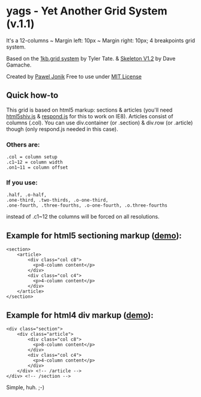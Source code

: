 # yags - Yet Another Grid System (v.1.1)

It's a 12-columns ~ Margin left: 10px ~ Margin right: 10px; 4 breakpoints grid system.

Based on the [1kb.grid system](http://www.1k.crid.com/)
by Tyler Tate. 
& [Skeleton V1.2](http://www.getskeleton.com/)
by Dave Gamache.

Created by [Pawel Jonik](http://twitter.com/)
Free to use under [MIT License](http://opensource.org/licenses/MIT/)

## Quick how-to
This grid is based on html5 markup: sections & articles (you'll need [html5shiv.js](http://github.com/afarkas/html5shiv) & [respond.js](https://github.com/scottjehl/Respond) for this to work on IE8). Articles consist of columns (.col).
You can use div.container (or .section) & div.row (or .article) though (only respond.js needed in this case).

### Others are:
	.col = column setup
	.c1~12 = column width
	.on1~11 = column offset

### If you use:
	.half, .o-half, 
	.one-third, .two-thirds, .o-one-third, 
	.one-fourth, .three-fourths, .o-one-fourth, .o.three-fourths 
instead of 
	.c1~12
the columns will be forced on all resolutions.

## Example for html5 sectioning markup ([demo](http://paweljonik.net/.github/yags/index.html)): 

	<section>
		<article>
		    <div class="col c8">
		      <p>8-column content</p>
		    </div>
		    <div class="col c4">
		      <p>4-column content</p>
		    </div>
		</article>
	</section>
	
## Example for html4 div markup ([demo](http://paweljonik.net/.github/yags/index2.html)): 

	<div class="section">
		<div class="article">
		    <div class="col c8">
		      <p>8-column content</p>
		    </div>
		    <div class="col c4">
		      <p>4-column content</p>
		    </div>
		</div> <!-- /article -->
	</div> <!-- /section -->

Simple, huh. ;-)


